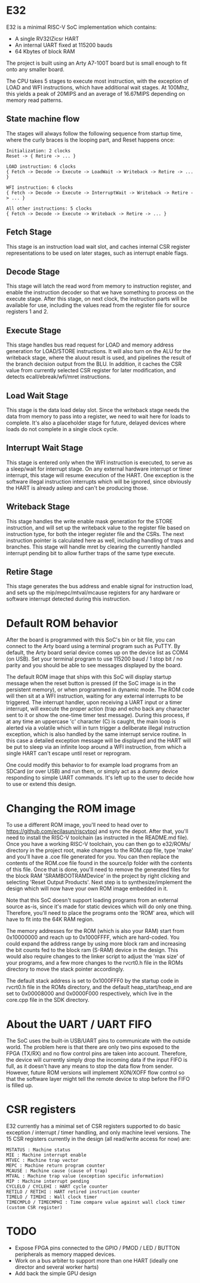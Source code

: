 # E32

E32 is a minimal RISC-V SoC implementation which contains:
- A single RV32IZicsr HART
- An internal UART fixed at 115200 bauds
- 64 Kbytes of block RAM

The project is built using an Arty A7-100T board but is small enough to fit onto any smaller board.

The CPU takes 5 stages to execute most instruction, with the exception of LOAD and WFI instructions, which have additional wait stages. At 100Mhz, this yields a peak of 20MIPS and an average of 16.67MIPS depending on memory read patterns.

## State machine flow
The stages will always follow the following sequence from startup time, where the curly braces is the looping part, and Reset happens once:

```
Initialization: 2 clocks
Reset -> { Retire -> ... }

LOAD instruction: 6 clocks
{ Fetch -> Decode -> Execute -> LoadWait -> Writeback -> Retire -> ... }

WFI instruction: 6 clocks
{ Fetch -> Decode -> Execute -> InterruptWait -> Writeback -> Retire -> ... }

All other instructions: 5 clocks
{ Fetch -> Decode -> Execute -> Writeback -> Retire -> ... }
```

## Fetch Stage
This stage is an instruction load wait slot, and caches internal CSR register representations to be used on later stages, such as interrupt enable flags.

## Decode Stage
This stage will latch the read word from memory to instruction register, and enable the instruction decoder so that we have something to process on the execute stage. After this stage, on next clock, the instruction parts will be available for use, including the values read from the register file for source registers 1 and 2.

## Execute Stage
This stage handles bus read request for LOAD and memory address generation for LOAD/STORE instructions. It will also turn on the ALU for the writeback stage, where the aluout result is used, and pipelines the result of the branch decision output from the BLU. In addition, it caches the CSR value from currently selected CSR register for later modification, and detects ecall/ebreak/wfi/mret instructions.

## Load Wait Stage
This stage is the data load delay slot. Since the writeback stage needs the data from memory to pass into a register, we need to wait here for loads to complete. It's also a placeholder stage for future, delayed devices where loads do not complete in a single clock cycle.

## Interrupt Wait Stage
This stage is entered only when the WFI instruction is executed, to serve as a sleep/wait for interrupt stage. On any external hardware interrupt or timer interrupt, this stage will resume execution of the HART. One exception is the software illegal instruction interrupts which will be ignored, since obviously the HART is already asleep and can't be producing those.

## Writeback Stage
This stage handles the write enable mask generation for the STORE instruction, and will set up the writeback value to the register file based on instruction type, for both the integer register file and the CSRs. The next instruction pointer is calculated here as well, including handling of traps and branches. This stage will handle mret by clearing the currently handled interrupt pending bit to allow further traps of the same type execute.

## Retire Stage
This stage generates the bus address and enable signal for instruction load, and sets up the mip/mepc/mtval/mcause registers for any hardware or software interrupt detected during this instruction.

# Default ROM behavior

After the board is programmed with this SoC's bin or bit file, you can connect to the Arty board using a terminal program such as PuTTY. By default, the Arty board serial device comes up on the device list as COM4 (on USB). Set your terminal program to use 115200 baud / 1 stop bit / no parity and you should be able to see messages displayed by the board.

The default ROM image that ships with this SoC will display startup message when the reset button is pressed (if the SoC image is in the persistent memory), or when programmed in dynamic mode. The ROM code will then sit at a WFI instruction, waiting for any external interrupts to be triggered. The interrupt handler, upon receiving a UART input or a timer interrupt, will execute the proper action (trap and echo back any character sent to it or show the one-time timer test message). During this process, if at any time an uppercase 'c' character (C) is caught, the main loop is alerted via a volatile which will in turn trigger a deliberate illegal instruction exception, which is also handled by the same interrupt service routine. In this case a detailed exception message will be displayed and the HART will be put to sleep via an infinite loop around a WFI instruction, from which a single HART can't escape until reset or reprogram.

One could modify this behavior to for example load programs from an SDCard (or over USB) and run them, or simply act as a dummy device responding to simple UART commands. It's left up to the user to decide how to use or extend this design.

# Changing the ROM image

To use a different ROM image, you'll need to head over to https://github.com/ecilasun/riscvtool and sync the depot.
After that, you'll need to install the RISC-V toolchain (as instructed in the README.md file).
Once you have a working RISC-V toolchain, you can then go to e32/ROMs/ directory in the project root, make changes to the ROM.cpp file, type 'make' and you'll have a .coe file generated for you. You can then replace the contents of the ROM.coe file found in the source/ip folder with the contents of this file. Once that is done, you'll need to remove the generated files for the block RAM 'SRAMBOOTRAMDevice' in the project by right clicking and selecting 'Reset Output Products'. Next step is to synthesize/implement the design which will now have your own ROM image embedded in it.

Note that this SoC doesn't support loading programs from an external source as-is, since it's made for static devices which will do only one thing. Therefore, you'll need to place the programs onto the 'ROM' area, which will have to fit into the 64K RAM region.

The memory addresses for the ROM (which is also your RAM) start from 0x10000000 and reach up to 0x1000FFFF, which are hard-coded. You could expand the address range by using more block ram and increasing the bit counts fed to the block ram (S-RAM) device in the design. This would also require changes to the linker script to adjust the 'max size' of your programs, and a few more changes to the rvcrt0.h file in the ROMs directory to move the stack pointer accordingly.

The default stack address is set to 0x1000FFF0 by the startup code in rvcrt0.h file in the ROMs directory, and the default heap_start/heap_end are set to 0x00008000 and 0x0000F000 respectively, which live in the core.cpp file in the SDK directory.

# About the UART / UART FIFO

The SoC uses the built-in USB/UART pins to communicate with the outside world. The problem here is that there are only two pins exposed to the FPGA (TX/RX) and no flow control pins are taken into account. Therefore, the device will currently simply drop the incoming data if the input FIFO is full, as it doesn't have any means to stop the data flow from sender. However, future ROM versions will implement XON/XOFF flow control so that the software layer might tell the remote device to stop before the FIFO is filled up.

# CSR registers

E32 currently has a minimal set of CSR registers supported to do basic exception / interrupt / timer handling, and only machine level versions.
The 15 CSR registers currently in the design (all read/write access for now) are:

```
MSTATUS : Machine status
MIE : Machine interrupt enable
MTVEC : Machine trap vector
MEPC : Machine return program counter
MCAUSE : Machine cause (cause of trap)
MTVAL : Machine trap value (exception specific information)
MIP : Machine interrupt pending
CYCLELO / CYCLEHI : HART cycle counter
RETILO / RETIHI : HART retired instruction counter 
TIMELO / TIMEHI : Wall clock timer
TIMECMPLO / TIMECMPHI : Time compare value against wall clock timer (custom CSR register)
```

# TODO

- Expose FPGA pins connected to the GPIO / PMOD / LED / BUTTON peripherals as memory mapped devices.
- Work on a bus arbiter to support more than one HART (ideally one director and several worker harts)
- Add back the simple GPU design
